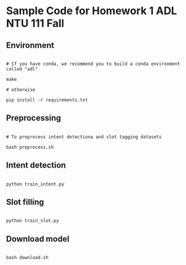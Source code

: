 # Sample Code for Homework 1 ADL NTU 111 Fall

  

## Environment

```shell

# If you have conda, we recommend you to build a conda environment called "adl"

make

# otherwise

pip install -r requirements.txt

```


  

## Preprocessing

```shell

# To preprocess intent detectiona and slot tagging datasets

bash preprocess.sh

```

  

## Intent detection

```shell

python train_intent.py

```

## Slot filling

```shell

python train_slot.py

```


## Download model

```shell

bash download.sh

```
